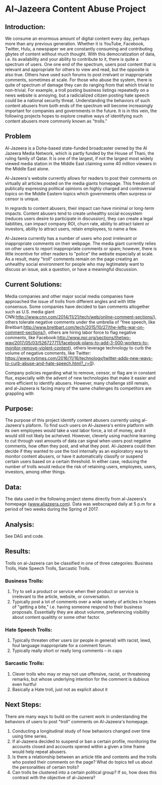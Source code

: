 # Al-Jazeera Content Abuse Project

## Introduction:
We consume an enormous amount of digital content every day, perhaps more than any previous generation.  Whether it is YouTube, Facebook, Twitter, Hulu, a newspaper we are constantly consuming and contributing gbytes of content without much thought.  With this democratization of data, i.e. its availability and your ability to contribute to it, there is quite a spectrum of users.  One one end of the spectrum, users post content that is relevant and appropriate for others to view and read, but the opposite is also true.  Others have used such forums to post irrelvant or inappropriate comments, sometimes at scale.  For those who abuse the system, there is quite of spectrum of damage they can do ranging from that which trivial to non-trivial.  For example, a troll posting business listings repeatedly on a news website is annoying, but a radicialized citizen posting hate speech could be a national security threat.  Understanding the behaviors of such content abusers from both ends of the spectrum will become increasingly important for companies and governments in the future.  It is in this vein, the following projects hopes to explore creative ways of identifying such content abusers more commonly known as "trolls."

## Problem
Al-Jazeera is a Doha-based state-funded broadcaster owned by the Al Jazeera Media Network, which is partly funded by the House of Thani, the ruling family of Qatar.  It is one of the largest, if not the largest most widely viewed media station in the Middle East claiming some 40 million viewers in the Middle East alone.

Al-Jazeera's website currently allows for readers to post their comments on virtually all articles posted on the media giants homepage. This freedom of publically expressing political opinions on highly charged and controversial topics on the Middle Eastern topics which governments often surpress or censor is unique.  

In regrards to content abusers, their impact can have minimal or long-term impacts. Content abusers tend to create unhealthy social ecosystem (reduces users desire to participate in discussion), they can create a legal liabilities, can impact company ROI, churn rate, ability to attract talent or investors, ability to attract users, retain employees, to name a few.

Al-Jazeera currently has a number of users who post irrelevant or inappropriate comments on their webpage. The media giant currently relies on other users to report inappropriate comments or spam; however, there is little incentive for other readers to "police" the website especially at scale.  As a result, many "troll" comments remain on the page creating an unhealthy social environment for people who may legtimately want to discuss an issue, ask a question, or have a meaningful discussion. 

## Current Solutions:
Media companies and other major social media companies have approached the issue of trolls from different angles and with little consensus.  Some companies have decided to ban comments altogether such as U.S. media giant CNN:http://www.cnn.com/2014/11/21/tech/web/online-comment-sections/), others tolerate negative comments under the umbrella of “free speech, like Breitbart:http://www.breitbart.com/tech/2015/10/27/the-lefts-war-on-comment-sections/), others are hiring labor force to flag negative comments, like Facebook:http://www.npr.org/sections/thetwo-way/2017/05/03/526727711/facebook-plans-to-add-3-000-workers-to-monitor-remove-violent-content),  others leverage technology to curb the volume of negative comments, like Twitter: https://www.nytimes.com/2016/11/16/technology/twitter-adds-new-ways-to-curb-abuse-and-hate-speech.html?_r=0). 

Company policies regarding what to remove, censor, or flag are in constant flux, especially with the advent of new technologies that make it easier and more efficient to identify abusers.  However, many challenge still remain, and al-Jazeera is facing many of the same challenges its competitors are grappling with 


## Purpose:

The purpose of this project identify content abusers currently using al-Jazeera's plaform.  To find such users on Al-Jazeera's entire platform with its own employees would take a vast labor force, a lot of money, and it would still not likely be acheived.  However, cleverly using machine learning to cut through vast amounts of data can signal when users post negative comments, how often they post, and what they post. Al-Jazeera could then decide if they wanted to use the tool internally as an exploratory way to monitor content abusers, or have it automatically classify or suspend certain users based on a certain threshold.  In either case, reducing the number of trolls would reduce the risk of retaining users, employees, users, investors, among other things. 

## Data:
The data used in the following project stems directly from al-Jazeera's homepage (www.aljazeera.com).  Data was webscraped daily at 5 p.m for a period of two weeks during the Spring of 2017. 

## Analysis:
See DAG and code.

## Results:
Trolls on al-Jazeera can be classified in one of three categories: Business Trolls, Hate Speech Trolls, Sarcastic Trolls.

### Business Trolls:
1. Try to sell a product or service when their product or service is irrelevant to the article, website, or conversation. 
2. Typically post a lot of comments over a wide variety of articles in hopes of "getting a bite," i.e. having someone respond to their business proposals.  Essentially they are about volumne, preferencing visibility about content qualitity or some other factor. 

### Hate Speech Trolls:
1. Typically threaten other users (or people in general) with racist, lewd, foul language inappropriate for a comment forum.  
2. Typically really short or really long comments – in caps

### Sarcastic Trolls:
1. Clever trolls who may or may not use offensive, racist, or threatening remarks, but whose underlying intention for the comment is  dubious even hurtful 
2. Basically a Hate troll,  just not as explicit about it

## Next Steps:
There are many ways to build on the current work in understanding the behaviors of users to post "troll" comments on Al-Jazeera's homepage.

1. Conducting a longitudinal study of how behaviors changed over time using time series.
2. If al-Jazeera decided to suspend or ban a certain profile, monitoring the accounts closed and accounts opened within a given a time  frame would help repeat abusers.  
3. Is there a relationship between an article title and contents and the trolls who posted their comments on the page? What do topics tell us about the personalities of certain trolls?
4. Can trolls be clustered into a certain political group? If so, how does this contrast with the objective of al-Jazeera?


